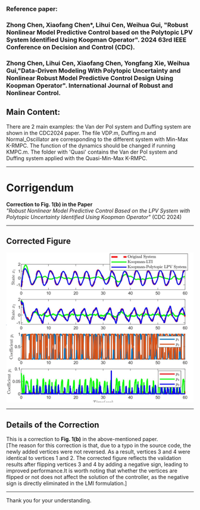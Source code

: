 ### Reference paper:
### Zhong Chen, Xiaofang Chen*, Lihui Cen, Weihua Gui, "Robust Nonlinear Model Predictive Control based on the Polytopic LPV System Identified Using Koopman Operator". 2024 63rd IEEE Conference on Decision and Control (CDC).
### Zhong Chen, Lihui Cen, Xiaofang Chen, Yongfang Xie, Weihua Gui,"Data‐Driven Modeling With Polytopic Uncertainty and Nonlinear Robust Model Predictive Control Design Using Koopman Operator". International Journal of Robust and Nonlinear Control. 

##
## Main Content:


There are 2 main examples: the Van der Pol system and Duffing system are shown in the CDC2024 paper.
The file VDP.m, Duffing.m and Normal_Oscillator are corresponding to the different system with Min-Max K-RMPC. The function of the dynamics should be changed if running KMPC.m.
The folder with 'Quasi' contains the Van der Pol system and Duffing system applied with the Quasi-Min-Max K-RMPC.

---

# Corrigendum  
**Correction to Fig. 1(b) in the Paper**  
*"Robust Nonlinear Model Predictive Control Based on the LPV System with Polytopic Uncertainty Identified Using Koopman Operator"* (CDC 2024)  

---

## Corrected Figure  
![Corrected Fig 1(b)](https://github.com/MichaelMillerCSU/RNMPC-LPV-KO/blob/main/Corrigendum_CDC2024_Paper/Corrigendum_of_Fig_1_b.png)  

---

## Details of the Correction  
This is a correction to **Fig. 1(b)** in the above-mentioned paper.  
[The reason for this correction is that, due to a typo in the source code, the newly added vertices were not reversed. As a result, vertices 3 and 4 were identical to vertices 1 and 2. The corrected figure reflects the validation results after flipping vertices 3 and 4 by adding a negative sign, leading to improved performance.It is worth noting that whether the vertices are flipped or not does not affect the solution of the controller, as the negative sign is directly eliminated in the LMI formulation.]


---

Thank you for your understanding.
